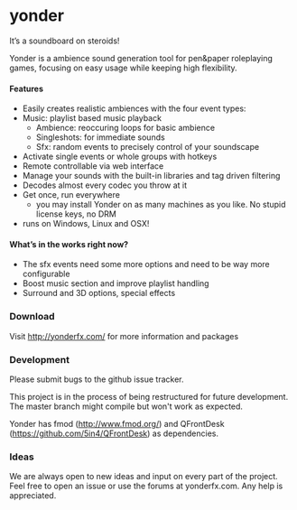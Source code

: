 yonder
======

It’s a soundboard on steroids!

Yonder is a ambience sound generation tool for pen&paper roleplaying games, focusing on easy usage while keeping high flexibility.

#### Features
* Easily creates realistic ambiences with the four event types:
* Music: playlist based music playback
    * Ambience: reoccuring loops for basic ambience
    * Singleshots: for immediate sounds
    * Sfx: random events to precisely control of your soundscape
* Activate single events or whole groups with hotkeys
* Remote controllable via web interface
* Manage your sounds with the built-in libraries and tag driven filtering
* Decodes almost every codec you throw at it
* Get once, run everywhere
    * you may install Yonder on as many machines as you like. No stupid license keys, no DRM
* runs on Windows, Linux and OSX!

#### What’s in the works right now?
* The sfx events need some more options and need to be way more configurable
* Boost music section and improve playlist handling
* Surround and 3D options, special effects


### Download
Visit http://yonderfx.com/ for more information and packages

### Development
Please submit bugs to the github issue tracker.

This project is in the process of being restructured for future development. The master branch might compile but won't work as expected.

Yonder has fmod (http://www.fmod.org/) and QFrontDesk (https://github.com/5in4/QFrontDesk) as dependencies.

### Ideas
We are always open to new ideas and input on every part of the project. Feel free to open an issue or use the forums at yonderfx.com. Any help is appreciated.
